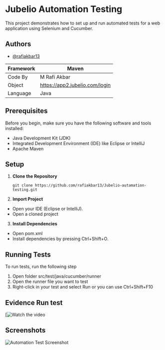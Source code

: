 
# Jubelio Automation Testing
This project demonstrates how to set up and run automated tests for a web application using Selenium and Cucumber.

## Authors

- [@rafiakbar13](https://github.com/rafiakbar13)


| Framework             | Maven                                                          |
| ----------------- | ------------------------------------------------------------------ |
| Code By | M Rafi Akbar |
| Object | https://app2.jubelio.com/login |
|Language| Java |


## Prerequisites
Before you begin, make sure you have the following software and tools installed:

- Java Development Kit (JDK)
- Integrated Development Environment (IDE) like Eclipse or IntelliJ
- Apache Maven

## Setup

1. **Clone the Repository**

   ```shell
   git clone https://github.com/rafiakbar13/Jubelio-autamation-testing.git

2. **Import Project**
- Open your IDE (Eclipse or IntelliJ).
- Open a cloned project
3. **Install Dependencies**
- Open pom.xml
- Install dependencies by pressing Ctrl+Shift+O.
## Running Tests

To run tests, run the following step

1. Open folder src/test/java/cucumber/runner
2. Open the runner file you want to test
3. Right-click in your test and select Run or you can use Ctrl+Shift+F10

## Evidence Run test

[![Watch the video](https://img.youtube.com/vi/T-D1KVIuvjA/maxresdefault.jpg)

## Screenshots

![Automation Test Screenshot](https://res.cloudinary.com/druic0cle/image/upload/v1698393121/q2osrketjiskepprbxix.png)

